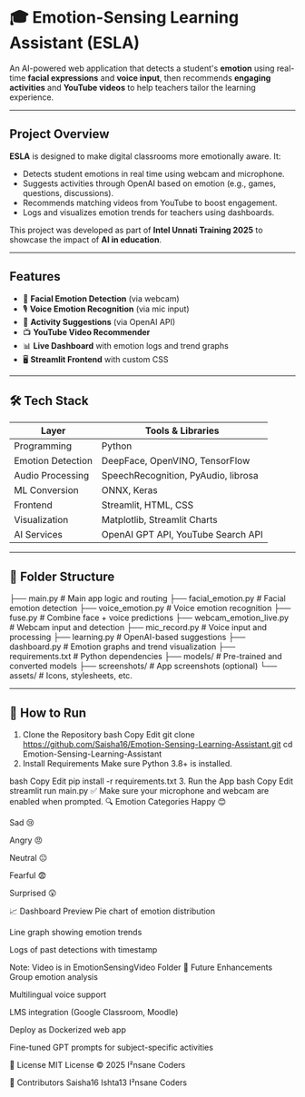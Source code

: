 # 🎓 Emotion-Sensing Learning Assistant (ESLA)

An AI-powered web application that detects a student's **emotion** using real-time **facial expressions** and **voice input**, then recommends **engaging activities** and **YouTube videos** to help teachers tailor the learning experience.

---

##  Project Overview

**ESLA** is designed to make digital classrooms more emotionally aware. It:
- Detects student emotions in real time using webcam and microphone.
- Suggests activities through OpenAI based on emotion (e.g., games, questions, discussions).
- Recommends matching videos from YouTube to boost engagement.
- Logs and visualizes emotion trends for teachers using dashboards.

This project was developed as part of **Intel Unnati Training 2025** to showcase the impact of **AI in education**.

---

##  Features
- 🎥 **Facial Emotion Detection** (via webcam)
- 🎙️ **Voice Emotion Recognition** (via mic input)
- 🔗 **Activity Suggestions** (via OpenAI API)
- 📺 **YouTube Video Recommender**
- 📊 **Live Dashboard** with emotion logs and trend graphs
- 🖥️ **Streamlit Frontend** with custom CSS

---

## 🛠️ Tech Stack
| Layer             | Tools & Libraries                      |
|------------------|----------------------------------------|
| Programming      | Python                                 |
| Emotion Detection| DeepFace, OpenVINO, TensorFlow          |
| Audio Processing | SpeechRecognition, PyAudio, librosa     |
| ML Conversion    | ONNX, Keras                             |
| Frontend         | Streamlit, HTML, CSS                    |
| Visualization    | Matplotlib, Streamlit Charts            |
| AI Services      | OpenAI GPT API, YouTube Search API      |

---

## 📂 Folder Structure
├── main.py # Main app logic and routing
├── facial_emotion.py # Facial emotion detection
├── voice_emotion.py # Voice emotion recognition
├── fuse.py # Combine face + voice predictions
├── webcam_emotion_live.py # Webcam input and detection
├── mic_record.py # Voice input and processing
├── learning.py # OpenAI-based suggestions
├── dashboard.py # Emotion graphs and trend visualization
├── requirements.txt # Python dependencies
├── models/ # Pre-trained and converted models
├── screenshots/ # App screenshots (optional)
└── assets/ # Icons, stylesheets, etc.

---

## 🚀 How to Run
1. Clone the Repository
bash
Copy
Edit
git clone https://github.com/Saisha16/Emotion-Sensing-Learning-Assistant.git
cd Emotion-Sensing-Learning-Assistant
2. Install Requirements
Make sure Python 3.8+ is installed.

bash
Copy
Edit
pip install -r requirements.txt
3. Run the App
bash
Copy
Edit
streamlit run main.py
✅ Make sure your microphone and webcam are enabled when prompted.
🔍 Emotion Categories
Happy 😊

Sad 😢

Angry 😠

Neutral 😐

Fearful 😨

Surprised 😲

📈 Dashboard Preview
Pie chart of emotion distribution

Line graph showing emotion trends

Logs of past detections with timestamp

Note: Video is in EmotionSensingVideo Folder
🔮 Future Enhancements
Group emotion analysis

Multilingual voice support

LMS integration (Google Classroom, Moodle)

Deploy as Dockerized web app

Fine-tuned GPT prompts for subject-specific activities

📜 License
MIT License © 2025 I²nsane Coders

👥 Contributors
Saisha16
Ishta13
I²nsane Coders

